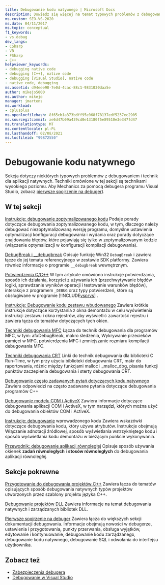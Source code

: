 ```yaml
---
title: Debugowanie kodu natywnego | Microsoft Docs
description: Dowiedz się więcej na temat typowych problemów z debugowaniem i technik wysokiego poziomu dla aplikacji natywnych w programie Visual Studio.
ms.custom: SEO-VS-2020
ms.date: 04/11/2017
ms.topic: conceptual
f1_keywords:
- vs.debug
dev_langs:
- CSharp
- VB
- FSharp
- C++
helpviewer_keywords:
- debugging native code
- debugging [C++], native code
- debugging [Visual Studio], native code
- native code, debugging
ms.assetid: d94eee90-7e0d-4cac-88c1-9831030daa5e
author: mikejo5000
ms.author: mikejo
manager: jmartens
ms.workload:
- cplusplus
ms.openlocfilehash: 8f65cb1a373bdff95e068f78137edf5237ec2905
ms.sourcegitcommit: ae6d47b09a439cd0e13180f5e89510e3e347fd47
ms.translationtype: MT
ms.contentlocale: pl-PL
ms.lasthandoff: 02/08/2021
ms.locfileid: "99872550"
---
```

# <a name="debugging-native-code"></a>Debugowanie kodu natywnego
Sekcja dotyczy niektórych typowych problemów z debugowaniem i technik dla aplikacji natywnych. Techniki omówione w tej sekcji są technikami wysokiego poziomu. Aby Mechanics za pomocą debugera programu Visual Studio, zobacz [pierwsze spojrzenie na debuger](../debugger/debugger-feature-tour.md)).

## <a name="in-this-section"></a>W tej sekcji
 [Instrukcje: debugowanie zoptymalizowanego kodu](../debugger/how-to-debug-optimized-code.md) Podaje porady dotyczące debugowania zoptymalizowanego kodu, w tym, dlaczego należy debugować niezoptymalizowaną wersję programu, domyślne ustawienia optymalizacji konfiguracji debugowania i wydania oraz porady dotyczące znajdowania błędów, które pojawiają się tylko w zoptymalizowanym kodzie (włączenie optymalizacji w konfiguracji kompilacji debugowania).

 [DebugBreak i __debugbreak](../debugger/debugbreak-and-debugbreak.md) Opisuje funkcję Win32 `DebugBreak` i zawiera łącze do jej tematu referencyjnego w zestawie SDK platformy. Zawiera również informacje o programie `__debugbreak` wewnętrznym.

 [Potwierdzenia C/C++](../debugger/c-cpp-assertions.md) W tym artykule omówiono instrukcje potwierdzania, sposób ich działania, korzyści z używania ich (przechwytywanie błędów logiki, sprawdzanie wyników operacji i testowanie warunków błędów), interakcje z programem `_DEBUG` oraz typy potwierdzeń, które są obsługiwane w programie [!INCLUDE[vsprvs](../code-quality/includes/vsprvs_md.md)] .

 [Instrukcje: Debugowanie kodu zestawu wbudowanego](../debugger/how-to-debug-inline-assembly-code.md) Zawiera krótkie instrukcje dotyczące korzystania z okna demontażu w celu wyświetlenia instrukcji zestawu i okna rejestrów, aby wyświetlić zawartość rejestru i zawiera łącza do tematów dotyczących tych okien.

 [Techniki debugowania MFC](../debugger/mfc-debugging-techniques.md) Łącza do technik debugowania dla programów MFC, w tym: afxDebugBreak, makro śledzenia, Wykrywanie przecieków pamięci w MFC, potwierdzenia MFC i zmniejszanie rozmiaru kompilacji debugowania MFC.

 [Techniki debugowania CRT](../debugger/crt-debugging-techniques.md) Linki do technik debugowania dla biblioteki C Run-Time, w tym przy użyciu biblioteki debugowania CRT, makr do raportowania, różnic między funkcjami malloc i _malloc_dbg, pisania funkcji punktów zaczepienia debugowania i sterty debugowania CRT.

 [Debugowanie często zadawanych pytań dotyczących kodu natywnego](../debugger/debugging-native-code-faqs.md) Zawiera odpowiedzi na często zadawane pytania dotyczące debugowania programów C++

 [Debugowanie modelu COM i ActiveX](../debugger/com-and-activex-debugging.md) Zawiera informacje dotyczące debugowania aplikacji COM i ActiveX, w tym narzędzi, których można użyć do debugowania obiektów COM i ActiveX.

 [Instrukcje: debugowanie](../debugger/how-to-debug-injected-code.md) wprowadzonego kodu Zawiera wskazówki dotyczące debugowania kodu, który używa atrybutów. Instrukcje obejmują Włączanie adnotacji źródłowej, sposób wyświetlania wstrzykniętego kodu i sposób wyświetlania kodu demontażu w bieżącym punkcie wykonywania.

 [Przewodnik: debugowanie aplikacji równoległej](../debugger/walkthrough-debugging-a-parallel-application.md) Opisuje sposób używania okienek **zadań równoległych** i **stosów równoległych** do debugowania aplikacji równoległej.

## <a name="related-sections"></a>Sekcje pokrewne
 [Przygotowanie do debugowania projektów C++](../debugger/debugging-preparation-visual-cpp-project-types.md) Zawiera łącza do tematów opisujących sposób debugowania natywnych typów projektów utworzonych przez szablony projektu języka C++.

 [Debugowanie projektów DLL](../debugger/debugging-dll-projects.md) Zawiera informacje na temat debugowania natywnych i zarządzanych bibliotek DLL.

 [Pierwsze spojrzenie na debuger](../debugger/debugger-feature-tour.md) Zawiera łącza do większych sekcji dokumentacji debugowania. Informacje obejmują nowości w debugerze, ustawienia i przygotowania, punkty przerwania, obsługa wyjątków, edytowanie i kontynuowanie, debugowanie kodu zarządzanego, debugowanie kodu natywnego, debugowanie SQL i odwołania do interfejsu użytkownika.

## <a name="see-also"></a>Zobacz też

- [Zabezpieczenia debugera](../debugger/debugger-security.md)
- [Debugowanie w Visual Studio](../debugger/index.yml)